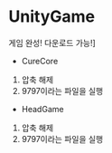 # UnityGame
게임 완성! 다운로드 가능!]

- CureCore
1. 압축 해제
2. 9797이라는 파일을 실행

- HeadGame
1. 압축 해제
2. 9797이라는 파일을 실행
